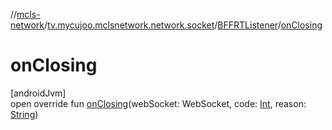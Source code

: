 //[mcls-network](../../../index.md)/[tv.mycujoo.mclsnetwork.network.socket](../index.md)/[BFFRTListener](index.md)/[onClosing](on-closing.md)

# onClosing

[androidJvm]\
open override fun [onClosing](on-closing.md)(webSocket: WebSocket, code: [Int](https://kotlinlang.org/api/latest/jvm/stdlib/kotlin/-int/index.html), reason: [String](https://kotlinlang.org/api/latest/jvm/stdlib/kotlin/-string/index.html))
